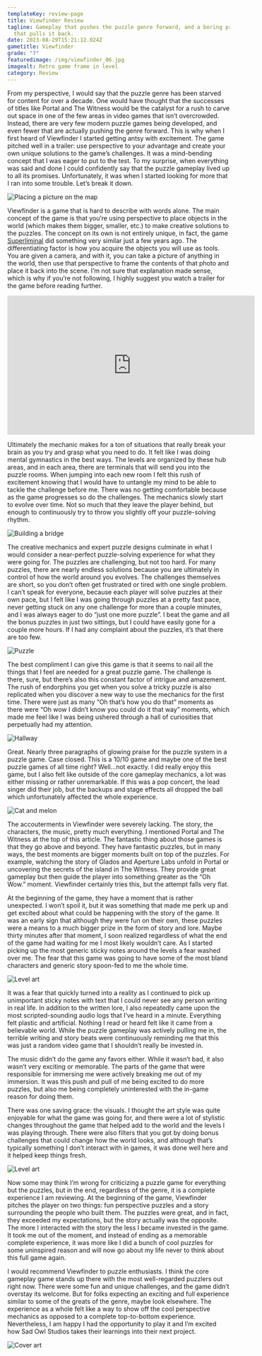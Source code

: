 ```yaml
---
templateKey: review-page
title: Viewfinder Review
tagline: Gameplay that pushes the puzzle genre forward, and a boring premise
  that pulls it back.
date: 2023-08-29T15:21:12.024Z
gametitle: Viewfinder
grade: "7"
featuredimage: /img/viewfinder_06.jpg
imagealt: Retro game frame in level
category: Review
---
```

From my perspective, I would say that the puzzle genre has been starved for content for over a decade. One would have thought that the successes of titles like Portal and The Witness would be the catalyst for a rush to carve out space in one of the few areas in video games that isn’t overcrowded. Instead, there are very few modern puzzle games being developed, and even fewer that are actually pushing the genre forward. This is why when I first heard of Viewfinder I started getting antsy with excitement. The game pitched well in a trailer: use perspective to your advantage and create your own unique solutions to the game’s challenges. It was a mind-bending concept that I was eager to put to the test. To my surprise, when everything was said and done I could confidently say that the puzzle gameplay lived up to all its promises. Unfortunately, it was when I started looking for more that I ran into some trouble. Let’s break it down.

![Placing a picture on the map](/img/viewfinder_02.jpg "Placing a picture on the map")

Viewfinder is a game that is hard to describe with words alone. The main concept of the game is that you’re using perspective to place objects in the world (which makes them bigger, smaller, etc.) to make creative solutions to the puzzles. The concept on its own is not entirely unique, in fact, the game [Superliminal](https://store.steampowered.com/app/1049410/Superliminal/) did something very similar just a few years ago. The differentiating factor is how you acquire the objects you will use as tools. You are given a camera, and with it, you can take a picture of anything in the world, then use that perspective to frame the contents of that photo and place it back into the scene. I’m not sure that explanation made sense, which is why if you’re not following, I highly suggest you watch a trailer for the game before reading further.

<iframe width="560" height="315" src="https://www.youtube.com/embed/FXX1bYpioAM?si=H50eJQpBBSDfa2rt" title="YouTube video player" frameborder="0" allow="accelerometer; autoplay; clipboard-write; encrypted-media; gyroscope; picture-in-picture; web-share" allowfullscreen></iframe>

Ultimately the mechanic makes for a ton of situations that really break your brain as you try and grasp what you need to do. It felt like I was doing mental gymnastics in the best ways. The levels are organized by these hub areas, and in each area, there are terminals that will send you into the puzzle rooms. When jumping into each new room I felt this rush of excitement knowing that I would have to untangle my mind to be able to tackle the challenge before me. There was no getting comfortable because as the game progresses so do the challenges. The mechanics slowly start to evolve over time. Not so much that they leave the player behind, but enough to continuously try to throw you slightly off your puzzle-solving rhythm.

![Building a bridge](/img/viewfinder_01.jpg "Building a bridge")

The creative mechanics and expert puzzle designs culminate in what I would consider a near-perfect puzzle-solving experience for what they were going for. The puzzles are challenging, but not too hard. For many puzzles, there are nearly endless solutions because you are ultimately in control of how the world around you evolves. The challenges themselves are short, so you don’t often get frustrated or tired with one single problem. I can’t speak for everyone, because each player will solve puzzles at their own pace, but I felt like I was going through puzzles at a pretty fast pace, never getting stuck on any one challenge for more than a couple minutes, and I was always eager to do “just one more puzzle”. I beat the game and all the bonus puzzles in just two sittings, but I could have easily gone for a couple more hours. If I had any complaint about the puzzles, it’s that there are too few.

![Puzzle](/img/viewfinder_11.jpg "Puzzle")

The best compliment I can give this game is that it seems to nail all the things that I feel are needed for a great puzzle game. The challenge is there, sure, but there’s also this constant factor of intrigue and amazement. The rush of endorphins you get when you solve a tricky puzzle is also replicated when you discover a new way to use the mechanics for the first time. There were just as many “Oh that’s how you do that” moments as there were “Oh wow I didn’t know you could do it that way” moments, which made me feel like I was being ushered through a hall of curiosities that perpetually had my attention.

![Hallway](/img/viewfinder_13.jpg "Hallway")

Great. Nearly three paragraphs of glowing praise for the puzzle system in a puzzle game. Case closed. This is a 10/10 game and maybe one of the best puzzle games of all time right? Well…not exactly. I did really enjoy this game, but I also felt like outside of the core gameplay mechanics, a lot was either missing or rather unremarkable. If this was a pop concert, the lead singer did their job, but the backups and stage effects all dropped the ball which unfortunately affected the whole experience.

![Cat and melon](/img/vf_melanie_and_cait.png "Cat and melon")

The accouterments in Viewfinder were severely lacking. The story, the characters, the music, pretty much everything. I mentioned Portal and The Witness at the top of this article. The fantastic thing about those games is that they go above and beyond. They have fantastic puzzles, but in many ways, the best moments are bigger moments built on top of the puzzles. For example, watching the story of Glados and Aperture Labs unfold in Portal or uncovering the secrets of the island in The Witness. They provide great gameplay but then guide the player into something greater as the “Oh Wow.” moment. Viewfinder certainly tries this, but the attempt falls very flat.

At the beginning of the game, they have a moment that is rather unexpected. I won’t spoil it, but it was something that made me perk up and get excited about what could be happening with the story of the game. It was an early sign that although they were fun on their own, these puzzles were a means to a much bigger prize in the form of story and lore. Maybe thirty minutes after that moment, I soon realized regardless of what the end of the game had waiting for me I most likely wouldn’t care. As I started picking up the most generic sticky notes around the levels a fear washed over me. The fear that this game was going to have some of the most bland characters and generic story spoon-fed to me the whole time.

![Level art](/img/20221026125833_1.jpg "Level art")

It was a fear that quickly turned into a reality as I continued to pick up unimportant sticky notes with text that I could never see any person writing in real life. In addition to the written lore, I also repeatedly came upon the most scripted-sounding audio logs that I’ve heard in a minute. Everything felt plastic and artificial. Nothing I read or heard felt like it came from a believable world. While the puzzle gameplay was actively pulling me in, the terrible writing and story beats were continuously reminding me that this was just a random video game that I shouldn’t really be invested in.

The music didn’t do the game any favors either. While it wasn’t bad, it also wasn’t very exciting or memorable. The parts of the game that were responsible for immersing me were actively breaking me out of my immersion. It was this push and pull of me being excited to do more puzzles, but also me being completely uninterested with the in-game reason for doing them.

There was one saving grace: the visuals. I thought the art style was quite enjoyable for what the game was going for, and there were a lot of stylistic changes throughout the game that helped add to the world and the levels I was playing through. There were also filters that you got by doing bonus challenges that could change how the world looks, and although that’s typically something I don’t interact with in games, it was done well here and it helped keep things fresh.

![Level art](/img/viewfinder_12.jpg "Level art")

Now some may think I’m wrong for criticizing a puzzle game for everything but the puzzles, but in the end, regardless of the genre, it is a complete experience I am reviewing. At the beginning of the game, Viewfinder pitches the player on two things: fun perspective puzzles and a story surrounding the people who built them. The puzzles were great, and in fact, they exceeded my expectations, but the story actually was the opposite. The more I interacted with the story the less I became invested in the game. It took me out of the moment, and instead of ending as a memorable complete experience, it was more like I did a bunch of cool puzzles for some uninspired reason and will now go about my life never to think about this full game again.

I would recommend Viewfinder to puzzle enthusiasts. I think the core gameplay game stands up there with the most well-regarded puzzlers out right now. There were some fun and unique challenges, and the game didn’t overstay its welcome. But for folks expecting an exciting and full experience similar to some of the greats of the genre, maybe look elsewhere. The experience as a whole felt like a way to show off the cool perspective mechanics as opposed to a complete top-to-bottom experience. Nevertheless, I am happy I had the opportunity to play it and I’m excited how Sad Owl Studios takes their learnings into their next project.

![Cover art](/img/vf-coverart-3840x2160.png "Cover art")
